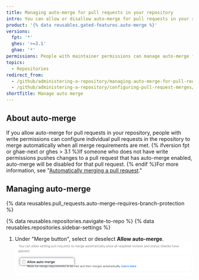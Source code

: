```yaml
---
title: Managing auto-merge for pull requests in your repository
intro: You can allow or disallow auto-merge for pull requests in your repository.
product: '{% data reusables.gated-features.auto-merge %}'
versions:
  fpt: '*'
  ghes: '>=3.1'
  ghae: '*'
permissions: People with maintainer permissions can manage auto-merge for pull requests in a repository.
topics:
  - Repositories
redirect_from:
  - /github/administering-a-repository/managing-auto-merge-for-pull-requests-in-your-repository
  - /github/administering-a-repository/configuring-pull-request-merges/managing-auto-merge-for-pull-requests-in-your-repository
shortTitle: Manage auto merge
---
```


## About auto-merge

If you allow auto-merge for pull requests in your repository, people with write permissions can configure individual pull requests in the repository to merge automatically when all merge requirements are met. {% ifversion fpt or ghae-next or ghes > 3.1 %}If someone who does not have write permissions pushes changes to a pull request that has auto-merge enabled, auto-merge will be disabled for that pull request. {% endif %}For more information, see "[Automatically merging a pull request](/github/collaborating-with-issues-and-pull-requests/automatically-merging-a-pull-request)."

## Managing auto-merge

{% data reusables.pull_requests.auto-merge-requires-branch-protection %}

{% data reusables.repositories.navigate-to-repo %}
{% data reusables.repositories.sidebar-settings %}
1. Under "Merge button", select or deselect **Allow auto-merge**. ![Checkbox to allow or disallow auto-merge](/assets/images/help/pull_requests/allow-auto-merge-checkbox.png)
